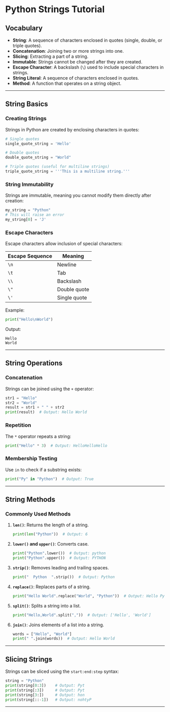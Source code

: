 
# Python Strings Tutorial

## Vocabulary

- **String**: A sequence of characters enclosed in quotes (single, double, or triple quotes).
- **Concatenation**: Joining two or more strings into one.
- **Slicing**: Extracting a part of a string.
- **Immutable**: Strings cannot be changed after they are created.
- **Escape Character**: A backslash (`\`) used to include special characters in strings.
- **String Literal**: A sequence of characters enclosed in quotes.
- **Method**: A function that operates on a string object.

---

## String Basics

### Creating Strings
Strings in Python are created by enclosing characters in quotes:

```python
# Single quotes
single_quote_string = 'Hello'

# Double quotes
double_quote_string = "World"

# Triple quotes (useful for multiline strings)
triple_quote_string = '''This is a multiline string.'''
```

### String Immutability
Strings are immutable, meaning you cannot modify them directly after creation:

```python
my_string = "Python"
# This will raise an error
my_string[0] = 'J'
```

### Escape Characters
Escape characters allow inclusion of special characters:

| Escape Sequence | Meaning          |
|-----------------|------------------|
| `\n`           | Newline          |
| `\t`           | Tab              |
| `\\`          | Backslash        |
| `\"`          | Double quote     |
| `\'`          | Single quote     |

Example:
```python
print("Hello\nWorld")
```
Output:
```
Hello
World
```

---

## String Operations

### Concatenation
Strings can be joined using the `+` operator:

```python
str1 = "Hello"
str2 = "World"
result = str1 + " " + str2
print(result)  # Output: Hello World
```

### Repetition
The `*` operator repeats a string:

```python
print("Hello" * 3)  # Output: HelloHelloHello
```

### Membership Testing
Use `in` to check if a substring exists:

```python
print("Py" in "Python")  # Output: True
```

---

## String Methods

### Commonly Used Methods

1. **`len()`**: Returns the length of a string.
   ```python
   print(len("Python"))  # Output: 6
   ```

2. **`lower()` and `upper()`**: Converts case.
   ```python
   print("Python".lower())  # Output: python
   print("Python".upper())  # Output: PYTHON
   ```

3. **`strip()`**: Removes leading and trailing spaces.
   ```python
   print("  Python  ".strip())  # Output: Python
   ```

4. **`replace()`**: Replaces parts of a string.
   ```python
   print("Hello World".replace("World", "Python"))  # Output: Hello Python
   ```

5. **`split()`**: Splits a string into a list.
   ```python
   print("Hello,World".split(","))  # Output: ['Hello', 'World']
   ```

6. **`join()`**: Joins elements of a list into a string.
   ```python
   words = ["Hello", "World"]
   print(" ".join(words))  # Output: Hello World
   ```

---

## Slicing Strings

Strings can be sliced using the `start:end:step` syntax:

```python
string = "Python"
print(string[0:3])    # Output: Pyt
print(string[:3])     # Output: Pyt
print(string[3:])     # Output: hon
print(string[::-1])   # Output: nohtyP
```

---
